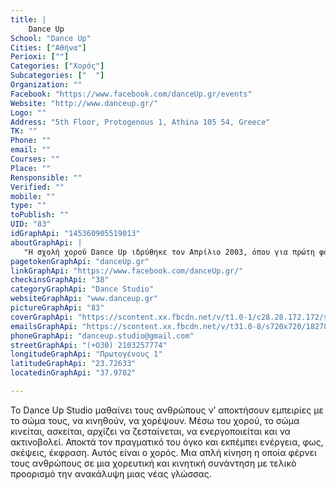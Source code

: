 ```yaml
---
title: |
    Dance Up
School: "Dance Up"
Cities: ["Αθήνα"]
Perioxi: [""]
Categories: ["Χορός"]
Subcategories: ["  "]
Organization: ""
Facebook: "https://www.facebook.com/danceUp.gr/events"
Website: "http://www.danceup.gr/"
Logo: ""
Address: "5th Floor, Protogenous 1, Athina 105 54, Greece"
TK: ""
Phone: ""
email: ""
Courses: ""
Place: ""
Rensponsible: ""
Verified: ""
mobile: ""
type: ""
toPublish: ""
UID: "83"
idGraphApi: "145360905519013"
aboutGraphApi: | 
   "Η σχολή χορού Dance Up ιδρύθηκε τον Απρίλιο 2003, όπου για πρώτη φορά εισήγαγε στην Ελλάδα το Body Balance, μάθημα που γυμνάζει μέσω του χορού."
pagetokenGraphApi: "danceUp.gr"
linkGraphApi: "https://www.facebook.com/danceUp.gr/"
checkinsGraphApi: "38"
categoryGraphApi: "Dance Studio"
websiteGraphApi: "www.danceup.gr"
pictureGraphApi: "83"
coverGraphApi: "https://scontent.xx.fbcdn.net/v/t1.0-1/c28.28.172.172/s50x50/602946_484449261610174_526158074_n.jpg?oh=f1d6b31fba73f19065ac4c80da513f0b&amp;oe=5B083627"
emailsGraphApi: "https://scontent.xx.fbcdn.net/v/t31.0-8/s720x720/18278250_1332732070115218_1319073906198449973_o.jpg?oh=fa115497bf8d637b0ae3abcf50e1b3a1&amp;oe=5B450337"
phoneGraphApi: "danceup.studio@gmail.com"
streetGraphApi: "(+Ο30) 2103257774"
longitudeGraphApi: "Πρωτογένους 1"
latitudeGraphApi: "23.72633"
locatedinGraphApi: "37.9782"

---
```


Το Dance Up Studio μαθαίνει τους ανθρώπους ν’ αποκτήσουν εμπειρίες με το σώμα τους, να κινηθούν, να χορέψουν. Μέσω του χορού, το σώμα κινείται, ασκείται, αρχίζει να ζεσταίνεται, να ενεργοποιείται και να ακτινοβολεί. Αποκτά τον πραγματικό του όγκο και εκπέμπει ενέργεια, φως, σκέψεις, έκφραση. Αυτός είναι ο χορός. Μια απλή κίνηση η οποία φέρνει τους ανθρώπους σε μια χορευτική και κινητική συνάντηση με τελικό προορισμό την ανακάλυψη μιας νέας γλώσσας. 

